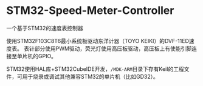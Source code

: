 # STM32-Speed-Meter-Controller
一个基于STM32的速度表控制器

使用STM32F103C8T6最小系统板驱动东洋计器（TOYO KEIKI）的DVF-11ED速度表。
表针部分使用PWM驱动，荧光灯使用高压板驱动，高压板上有使能引脚连接至单片机的GPIO。

STM32使用HAL库+STM32CubeIDE开发，`/MDK-ARM`目录下存有Keil的工程文件，可用于烧录或调试其他兼容STM32的单片机（比如GD32）。
